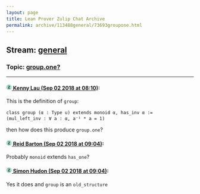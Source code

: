 ```yaml
---
layout: page
title: Lean Prover Zulip Chat Archive 
permalink: archive/113488general/73693groupone.html
---
```


## Stream: [general](index.html)
### Topic: [group.one?](73693groupone.html)

---

#### [![Click to go to Zulip](../../assets/img/zulip2.png) Kenny Lau (Sep 02 2018 at 08:10)](https://leanprover.zulipchat.com/#narrow/stream/113488-general/topic/group.one%3F/near/133204605):
This is the definition of `group`:
```lean
class group (α : Type u) extends monoid α, has_inv α :=
(mul_left_inv : ∀ a : α, a⁻¹ * a = 1)
```
then how does this produce `group.one`?

#### [![Click to go to Zulip](../../assets/img/zulip2.png) Reid Barton (Sep 02 2018 at 09:04)](https://leanprover.zulipchat.com/#narrow/stream/113488-general/topic/group.one%3F/near/133205871):
Probably `monoid` extends `has_one`?

#### [![Click to go to Zulip](../../assets/img/zulip2.png) Simon Hudon (Sep 02 2018 at 09:04)](https://leanprover.zulipchat.com/#narrow/stream/113488-general/topic/group.one%3F/near/133205875):
Yes it does and `group` is an `old_structure`

